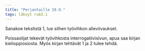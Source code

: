 ```yaml
---
title: "Perjantaille 19.9."
tags: läksyt rub3.1
---
```


Sanakoe tekstistä 1, lue siihen työvihkon alleviivaukset.

Poissaolijat tekevät työvihkosta interrogatiivisivun, apua saa kirjan kielioppiosiosta. Myös kirjan tehtävät 1 ja 2 tulee tehdä.